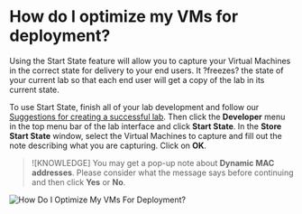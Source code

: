 # How do I optimize my VMs for deployment?

Using the Start State feature will allow you to capture your Virtual Machines in the correct state for delivery to your end users. It ?freezes? the state of your current lab so that each end user will get a copy of the lab in its current state.

To use Start State, finish all of your lab development and follow our [Suggestions for creating a successful lab](suggestions-for-creating-a-successful-lab.md). Then click the **Developer** menu in the top menu bar of the lab interface and click **Start State**. In the **Store Start State** window, select the Virtual Machines to capture and fill out the note describing what you are capturing. Click on **OK**.

> ![KNOWLEDGE] You may get a pop-up note about **Dynamic MAC addresses**. Please consider what the message says before continuing and then click **Yes** or **No**.

![How Do I Optimize My VMs For Deployment?](https://www.youtube.com/watch?v=NwKby0OMEXY)